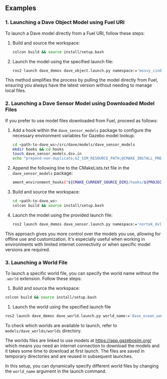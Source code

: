 ## Examples

### 1. Launching a Dave Object Model using Fuel URI

To launch a Dave model directly from a Fuel URI, follow these steps:

1. Build and source the workspace:

   ```bash
   colcon build && source install/setup.bash
   ```

2. Launch the model using the specified launch file:

   ```bash
   ros2 launch dave_demos dave_object.launch.py namespace:='mossy_cinder_block' paused:=false
   ```

This method simplifies the process by pulling the model directly from Fuel, ensuring you always have the latest version without needing to manage local files.

### 2. Launching a Dave Sensor Model using Downloaded Model Files

If you prefer to use model files downloaded from Fuel, proceed as follows:

1. Add a hook within the `dave_sensor_models` package to configure the necessary environment variables for Gazebo model lookup.

   ```bash
   cd <path-to-dave_ws>/src/dave/models/dave_sensor_models
   mkdir hooks && cd hooks
   touch dave_sensor_models.dsv.in
   echo "prepend-non-duplicate;GZ_SIM_RESOURCE_PATH;@CMAKE_INSTALL_PREFIX@/share/@PROJECT_NAME@" >> dave_sensor_models.dsv.in
   ```

2. Append the following line to the CMakeLists.txt file in the `dave_sensor_models` package:

   ```bash
   ament_environment_hooks("${CMAKE_CURRENT_SOURCE_DIR}/hooks/${PROJECT_NAME}.dsv.in")
   ```

3. Build and source the workspace:

   ```bash
   cd <path-to-dave_ws>
   colcon build && source install/setup.bash
   ```

4. Launch the model using the provided launch file:

   ```bash
   ros2 launch dave_demos dave_sensor.launch.py namespace:='nortek_dvl500_300' world_name:=dvl_world paused:=false z:=-30
   ```

This approach gives you more control over the models you use, allowing for offline use and customization. It's especially useful when working in environments with limited internet connectivity or when specific model versions are required.

### 3. Launching a World File

To launch a specific world file, you can specify the world name without the `.world` extension. Follow these steps:

1. Build and source the workspace:

```bash
colcon build && source install/setup.bash
```

1. Launch the world using the specified launch file

```bash
ros2 launch dave_demos dave_world.launch.py world_name:='dave_ocean_waves'
```

To check which worlds are available to launch, refer to `models/dave_worlds/worlds` directory.

The worlds files are linked to use models at https://app.gazebosim.org/ which means you need an internet connection to download the models and it takes some time to download at first launch. The files are saved in temporary directories and are reused in subsequent launches.

In this setup, you can dynamically specify different world files by changing the `world_name` argument in the launch command.
